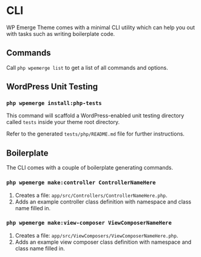 # CLI

WP Emerge Theme comes with a minimal CLI utility which can help you out with tasks such as writing boilerplate code.

## Commands

Call `php wpemerge list` to get a list of all commands and options.

## WordPress Unit Testing

### `php wpemerge install:php-tests`

This command will scaffold a WordPress-enabled unit testing directory called `tests` inside your theme root directory.

Refer to the generated `tests/php/README.md` file for further instructions.

## Boilerplate

The CLI comes with a couple of boilerplate generating commands.

### `php wpemerge make:controller ControllerNameHere`

1. Creates a file: `app/src/Controllers/ControllerNameHere.php`.
2. Adds an example controller class definition with namespace and class name filled in.

### `php wpemerge make:view-composer ViewComposerNameHere`

1. Creates a file: `app/src/ViewComposers/ViewComposerNameHere.php`.
2. Adds an example view composer class definition with namespace and class name filled in.
